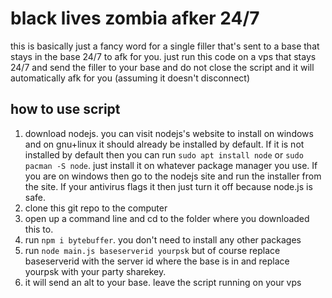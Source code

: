 # black lives zombia afker 24/7

this is basically just a fancy word for a single filler that's sent to a base that stays in the base 24/7 to afk for you.
just run this code on a vps that stays 24/7 and send the filler to your base and do not close the script and it will automatically afk for you (assuming it doesn't disconnect)

## how to use script

1. download nodejs. you can visit nodejs's website to install on windows and on gnu+linux it should already be installed by default. If it is not installed by default then you can run `sudo apt install node` or `sudo pacman -S node`. just install it on whatever package manager you use. If you are on windows then go to the nodejs site and run the installer from the site. If your antivirus flags it then just turn it off because node.js is safe.
2. clone this git repo to the computer
3. open up a command line and cd to the folder where you downloaded this to.
4. run `npm i bytebuffer`. you don't need to install any other packages
5. run `node main.js baseserverid yourpsk` but of course replace baseserverid with the server id where the base is in and replace yourpsk with your party sharekey.
6. it will send an alt to your base. leave the script running on your vps
